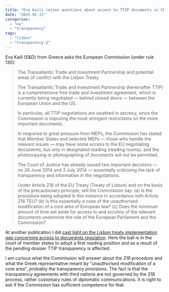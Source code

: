 ```yaml
---
title: "Eva Kaili raises questions about access to TTIP documents in the age of the Lisbon Treaty"
date: "2015-02-11"
categories: 
  - "eu"
  - "transparency"
tags: 
  - "lisbon"
  - "transparency-2"
---
```


Eva Kaili (S&D) from Greece asks the European Commission (under rule 130):

> The Transatlantic Trade and Investment Partnership and potential areas of conflict with the Lisbon Treaty
> 
> The Transatlantic Trade and Investment Partnership (hereinafter TTIP) is a comprehensive free trade and investment agreement, which is currently being negotiated — behind closed doors — between the European Union and the US.
> 
> In particular, all TTIP negotiations are swathed in secrecy, since the Commission is imposing the most stringent restrictions on the more important documents.
> 
> In response to great pressure from MEPs, the Commission has stated that Member States and selected MEPs — those who handle the relevant issues — may have some access to the EU negotiating documents, but only in designated reading (reading rooms), and the photocopying or photographing of documents will not be permitted.
> 
> The Court of Justice has already issued two important decisions — on 26 June 2014 and 3 July 2014 — essentially criticising the lack of transparency and information in the negotiations.
> 
> Under Article 218 of the EU Treaty (Treaty of Lisbon) and on the basis of the precautionary principle, will the Commission say: (a) Is the procedure being adopted in this instance in accordance with Article 218 TEU? (b) Is this essentially a case of the unauthorised modification of a core area of European law? (c) Does the minimum amount of time set aside for access to and scrutiny of the relevant documents undermine the role of the European Parliament and the Commission?

At another publication I did [cast light on the Lisbon treaty implementation gap concerning access to documents regulation](http://www.atlantic-community.org/-/resolving-the-ttip-transparency-gap-in-europe). Here the ball is in the court of member states to adopt a first reading position and as a result of the pending dossier TTIP transparency is affected.

I am curious what the Commission will answer about the 218 procedure and what the Greek representative meant by "unauthorised modification of a core area", probably the transparency provisions. The fact is that the transparency agreements with third nations are not governed by the 218 process, rather customary rules of diplomatic communications. It is right to ask if the Commission has sufficient competence for that.

